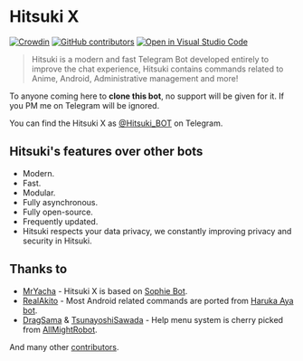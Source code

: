 # Hitsuki X

[![Crowdin](https://badges.crowdin.net/hitsukix/localized.svg)](https://crowdin.com/project/hitsukix)
[![GitHub contributors](https://img.shields.io/github/contributors/HitsukiNetwork/HitsukiX.svg)](https://GitHub.com/HitsukiNetwork/HitsukiX/graphs/contributors/)
[![Open in Visual Studio Code](https://open.vscode.dev/badges/open-in-vscode.svg)](https://open.vscode.dev/HitsukiNetwork/HitsukiX)

> Hitsuki is a modern and fast Telegram Bot developed entirely to improve the chat experience,
> Hitsuki contains commands related to Anime, Android, Administrative management and more!

To anyone coming here to **clone this bot**, no support will be given for it. If you PM me on Telegram will be ignored.

You can find the Hitsuki X as [@Hitsuki_BOT](https://t.me/Hitsuki_BOT) on Telegram.

## Hitsuki's features over other bots

* Modern.
* Fast.
* Modular.
* Fully asynchronous.
* Fully open-source.
* Frequently updated.
* Hitsuki respects your data privacy, we constantly improving privacy and security in Hitsuki.

## Thanks to

* [MrYacha](https://github.com/MrYacha) - Hitsuki X is based on [Sophie Bot](https://gitlab.com/SophieBot/sophie).
* [RealAkito](https://github.com/RealAkito) - Most Android related commands are ported from [Haruka Aya bot](https://gitlab.com/HarukaNetwork/OSS/HarukaAya).
* [DragSama](https://github.com/DragSama) & [TsunayoshiSawada](https://github.com/TsunayoshiSawada) - Help menu system is cherry picked from [AllMightRobot](https://github.com/AnimeKaizoku/AllMightRobot).

And many other [contributors](https://GitHub.com/HitsukiNetwork/HitsukiX/graphs/contributors/).
